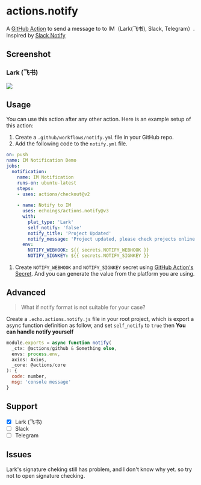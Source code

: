 # actions.notify

A [GitHub Action](https://github.com/features/actions) to send a message to to IM（Lark(飞书), Slack, Telegram）. Inspired by [Slack Notify](https://github.com/marketplace/actions/slack-notify)

## **Screenshot**
### Lark (飞书)
![](https://cdn.jsdelivr.net/gh/echoings/un@l/assets/20201207094354.png)

## Usage

You can use this action after any other action. Here is an example setup of this action:

1. Create a `.github/workflows/notify.yml` file in your GitHub repo.
2. Add the following code to the `notify.yml` file.

```yml
on: push
name: IM Notification Demo
jobs:
  notification:
    name: IM Notification
    runs-on: ubuntu-latest
    steps:
    - uses: actions/checkout@v2
    
    - name: Notify to IM
      uses: echoings/actions.notify@v3
      with:
        plat_type: 'Lark'
        self_notify: 'false'
        notify_title: 'Project Updated'
        notify_message: 'Project updated, please check projects online status'
      env:
        NOTIFY_WEBHOOK: ${{ secrets.NOTIFY_WEBHOOK }}
        NOTIFY_SIGNKEY: ${{ secrets.NOTIFY_SIGNKEY }}
```

1. Create `NOTIFY_WEBHOOK` and `NOTIFY_SIGNKEY` secret using [GitHub Action's Secret](https://help.github.com/en/actions/configuring-and-managing-workflows/creating-and-storing-encrypted-secrets#creating-encrypted-secrets-for-a-repository). And you can generate the value from the platform you are using.


## Advanced

> What if notify format is not suitable for your case?

Create a `.echo.actions.notify.js` file in your root project, which is export a async function definition as follow, and set `self_notify` to `true` then **You can handle notify yourself**

```javascript
module.exports = async function notify(
  _ctx: @actions/github & Something else,
  envs: process.env,
  axios: Axios,
  _core: @actions/core
): {
  code: number,
  msg: 'console message'
}
```

## Support
- [x] Lark (飞书)
- [ ] Slack
- [ ] Telegram

## Issues

Lark's signature cheking still has problem, and I don't know why yet. so try not to open signature checking.